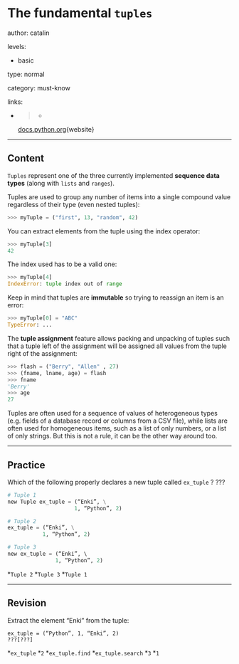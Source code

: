 # The fundamental `tuples` 
author: catalin

levels:

  - basic

type: normal

category: must-know

links:

  - >-
    [docs.python.org](https://docs.python.org/3.5/tutorial/datastructures.html#tuples-and-sequences){website}

---
## Content

`Tuples` represent one of the three currently implemented **sequence data types** (along with `lists` and `ranges`).


Tuples are used to group any number of items into a single compound value regardless of their type (even nested tuples):
```python
>>> myTuple = ("first", 13, "random", 42)
```
You can extract elements from the tuple using the index operator:
```python
>>> myTuple[3]
42
```
The index used has to be a valid one:
```python
>>> myTuple[4]
IndexError: tuple index out of range
```
Keep in mind that tuples are **immutable** so trying to reassign an item is an error:
```python
>>> myTuple[0] = "ABC" 
TypeError: ...
```
The **tuple assignment** feature allows packing and unpacking of tuples such that a tuple left of the assignment will be assigned all values from the tuple right of the assignment:
```python
>>> flash = ("Berry", "Allen" , 27)
>>> (fname, lname, age) = flash
>>> fname
'Berry'
>>> age
27
```
Tuples are often used for a sequence of values of heterogeneous types (e.g. fields of a database record or columns from a CSV file), while lists are often used for homogeneous items, such as a list of only numbers, or a list of only strings. But this is not a rule, it can be the other way around too.

---
## Practice

Which of the following properly declares a new tuple called `ex_tuple` ? ???

```python
# Tuple 1
new Tuple ex_tuple = (“Enki”, \
                     1, “Python”, 2)

# Tuple 2
ex_tuple = (“Enki”, \
           1, “Python”, 2)

# Tuple 3
new ex_tuple = (“Enki”, \ 
               1, “Python”, 2)
``` 

*`Tuple 2` 
*`Tuple 3` 
*`Tuple 1`

---
## Revision

Extract the element “Enki” from the tuple:

```
ex_tuple = (“Python”, 1, “Enki”, 2)
???[???]
```

*`ex_tuple` 
*`2` 
*`ex_tuple.find` 
*`ex_tuple.search` 
*`3` 
*`1`